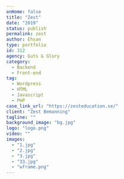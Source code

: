 ```yaml
---
onHome: false
title: "Zest"
date: "2019"
status: publish
permalink: zest
author: Ehsan
type: portfolio
id: 312
agency: Guts & Glory
category:
  - Backend
  - Front-end
tag:
  - Wordpress
  - HTML
  - Javascript
  - PHP
case_link_url: "https://zesteducation.se/"
client: "Zest Bemanning"
tagline: ""
background_image: "bg.jpg"
logo: "logo.png"
video: ""
images:
  - "1.jpg"
  - "2.jpg"
  - "3.jpg"
  - "33.jpg"
  - "wframe.png"
---
```

